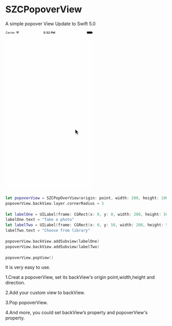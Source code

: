 # SZCPopoverView
A simple popover View
Update to Swift 5.0

![image](https://github.com/SunZhiC/SZCPopoverView/blob/master/SZCPopoverView/SZCPopoverView/images/show2.gif)

```swift
let popoverView = SZCPopOverView(origin: point, width: 200, height: 100, direction: .bottomLeft)
popoverView.backView.layer.cornerRadius = 5
        
let labelOne = UILabel(frame: CGRect(x: 0, y: 0, width: 200, height: 50))
labelOne.text = "Take a photo"
let labelTwo = UILabel(frame: CGRect(x: 0, y: 50, width: 200, height: 50))
labelTwo.text = "Choose from library"
        
popoverView.backView.addSubview(labelOne)
popoverView.backView.addSubview(labelTwo)
        
popoverView.popView()

```
It is very easy to use.

1.Creat a popoverView, set its backView‘s origin point,width,height and direction.

2.Add your custom view to backView.

3.Pop popoverView.

4.And more, you could set backView’s property and popoverView's property.

